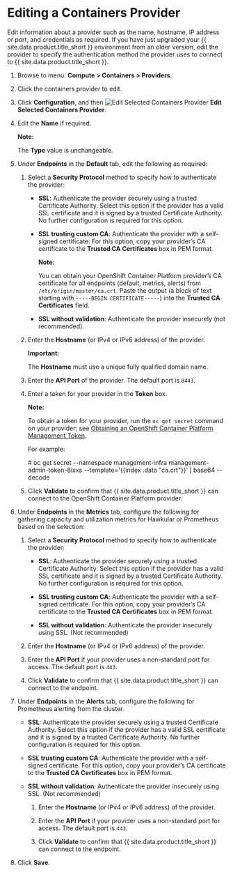 # Editing a Containers Provider

Edit information about a provider such as the name, hostname, IP address or port, and credentials
as required. If you have just upgraded your {{ site.data.product.title_short }} environment from
an older version, edit the provider to specify the authentication method the provider uses to
connect to {{ site.data.product.title_short }}.

1. Browse to menu: **Compute > Containers > Providers**.

2. Click the containers provider to edit.

3. Click **Configuration**, and then
   ![Edit Selected Containers Provider](../images/1851.png) **Edit Selected Containers Provider**.

4. Edit the **Name** if required.

    **Note:**

    The **Type** value is unchangeable.

5. Under **Endpoints** in the **Default** tab, edit the following as required:

    1. Select a **Security Protocol** method to specify how to authenticate the provider:

          - **SSL**: Authenticate the provider securely using a trusted Certificate Authority. Select this option if the provider has a valid SSL certificate and it is signed by a trusted Certificate Authority. No further configuration is required for this option.

          - **SSL trusting custom CA**: Authenticate the provider with a self-signed certificate. For this option, copy your provider’s CA certificate to the **Trusted CA Certificates** box in PEM format.

            **Note:**

            You can obtain your OpenShift Container Platform provider’s CA certificate for all
            endpoints (default, metrics, alerts) from `/etc/origin/master/ca.crt`. Paste the
            output (a block of text starting with `-----BEGIN CERTIFICATE-----`) into the
            **Trusted CA Certificates** field.

          - **SSL without validation**: Authenticate the provider insecurely (not recommended).

    2. Enter the **Hostname** (or IPv4 or IPv6 address) of the provider.

        **Important:**

        The **Hostname** must use a unique fully qualified domain name.

    3. Enter the **API Port** of the provider. The default port is `8443`.

    4. Enter a token for your provider in the **Token** box.

        **Note:**

        To obtain a token for your provider, run the `oc get secret` command on your provider; see [Obtaining an OpenShift Container Platform Management Token](../managing_providers/index.html#obtaining-an-openshift-container-platform-management-token).

        For example:

        \# oc get secret --namespace management-infra
        management-admin-token-8ixxs --template='{{index .data "ca.crt"}}' | base64 --decode

    5. Click **Validate** to confirm that {{ site.data.product.title_short }} can connect to the OpenShift Container Platform provider.

6. Under **Endpoints** in the **Metrics** tab, configure the following for gathering capacity and utilization metrics for Hawkular or Prometheus based on the selection:

    1. Select a **Security Protocol** method to specify how to authenticate the provider:

          - **SSL**: Authenticate the provider securely using a trusted Certificate Authority. Select this option if the provider has a valid SSL certificate and it is signed by a trusted
            Certificate Authority. No further configuration is required for this option.

          - **SSL trusting custom CA**: Authenticate the provider with a self-signed certificate. For this option, copy your provider’s CA certificate to the **Trusted CA Certificates** box in PEM format.

          - **SSL without validation**: Authenticate the provider insecurely using SSL. (Not recommended)

    2. Enter the **Hostname** (or IPv4 or IPv6 address) of the provider.

    3. Enter the **API Port** if your provider uses a non-standard port for access. The default port is `443`.

    4. Click **Validate** to confirm that {{ site.data.product.title_short }} can connect to the endpoint.

7. Under **Endpoints** in the **Alerts** tab, configure the following for Prometheus alerting from the cluster.

      - **SSL**: Authenticate the provider securely using a trusted Certificate Authority. Select this option if the provider has a valid SSL certificate and it is signed by a trusted Certificate Authority. No further configuration is required for this option.

      - **SSL trusting custom CA**: Authenticate the provider with a self-signed certificate. For this option, copy your provider’s CA certificate to the **Trusted CA Certificates** box in PEM format.

      - **SSL without validation**: Authenticate the provider insecurely using SSL. (Not recommended)

        1. Enter the **Hostname** (or IPv4 or IPv6 address) of the provider.

        2. Enter the **API Port** if your provider uses a non-standard port for access. The default port is `443`.

        3. Click **Validate** to confirm that {{ site.data.product.title_short }} can connect to the endpoint.

8. Click **Save**.
